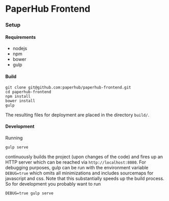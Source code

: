 # PaperHub Frontend

### Setup
#### Requirements
* nodejs
* npm
* bower
* gulp

#### Build
```
git clone git@github.com:paperhub/paperhub-frontend.git
cd paperhub-frontend
npm install
bower install
gulp
```
The resulting files for deployment are placed in the directory `build/`.

#### Development
Running
```
gulp serve
```
continuously builds the project (upon changes of the code) and fires up an HTTP server 
which can be reached via `http://localhost:8080`. For debugging purposes, gulp can be run with the 
environment variable `DEBUG=true` which omits all minimizations and includes sourcemaps for
javascript and css. Note that this substantially speeds up the build process. So for development you 
probably want to run
```
DEBUG=true gulp serve
```
